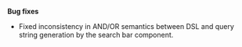 **Bug fixes**

- Fixed inconsistency in AND/OR semantics between DSL and query string generation by the search bar component.

